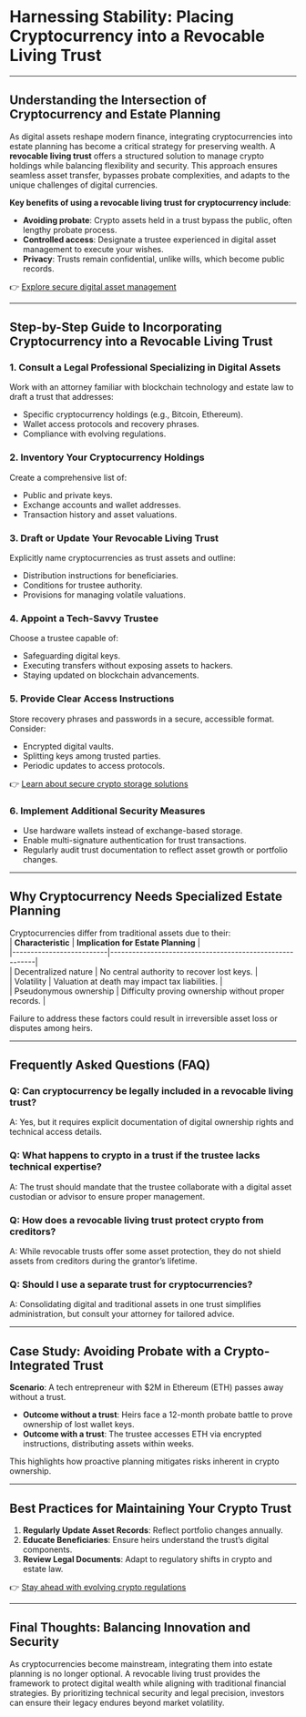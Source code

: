 # Harnessing Stability: Placing Cryptocurrency into a Revocable Living Trust

---

## Understanding the Intersection of Cryptocurrency and Estate Planning  

As digital assets reshape modern finance, integrating cryptocurrencies into estate planning has become a critical strategy for preserving wealth. A **revocable living trust** offers a structured solution to manage crypto holdings while balancing flexibility and security. This approach ensures seamless asset transfer, bypasses probate complexities, and adapts to the unique challenges of digital currencies.  

**Key benefits of using a revocable living trust for cryptocurrency include**:  
- **Avoiding probate**: Crypto assets held in a trust bypass the public, often lengthy probate process.  
- **Controlled access**: Designate a trustee experienced in digital asset management to execute your wishes.  
- **Privacy**: Trusts remain confidential, unlike wills, which become public records.  

👉 [Explore secure digital asset management](https://bit.ly/okx-bonus)  

---

## Step-by-Step Guide to Incorporating Cryptocurrency into a Revocable Living Trust  

### 1. Consult a Legal Professional Specializing in Digital Assets  
Work with an attorney familiar with blockchain technology and estate law to draft a trust that addresses:  
- Specific cryptocurrency holdings (e.g., Bitcoin, Ethereum).  
- Wallet access protocols and recovery phrases.  
- Compliance with evolving regulations.  

### 2. Inventory Your Cryptocurrency Holdings  
Create a comprehensive list of:  
- Public and private keys.  
- Exchange accounts and wallet addresses.  
- Transaction history and asset valuations.  

### 3. Draft or Update Your Revocable Living Trust  
Explicitly name cryptocurrencies as trust assets and outline:  
- Distribution instructions for beneficiaries.  
- Conditions for trustee authority.  
- Provisions for managing volatile valuations.  

### 4. Appoint a Tech-Savvy Trustee  
Choose a trustee capable of:  
- Safeguarding digital keys.  
- Executing transfers without exposing assets to hackers.  
- Staying updated on blockchain advancements.  

### 5. Provide Clear Access Instructions  
Store recovery phrases and passwords in a secure, accessible format. Consider:  
- Encrypted digital vaults.  
- Splitting keys among trusted parties.  
- Periodic updates to access protocols.  

👉 [Learn about secure crypto storage solutions](https://bit.ly/okx-bonus)  

### 6. Implement Additional Security Measures  
- Use hardware wallets instead of exchange-based storage.  
- Enable multi-signature authentication for trust transactions.  
- Regularly audit trust documentation to reflect asset growth or portfolio changes.  

---

## Why Cryptocurrency Needs Specialized Estate Planning  

Cryptocurrencies differ from traditional assets due to their:  
| **Characteristic**       | **Implication for Estate Planning**                     |  
|--------------------------|---------------------------------------------------------|  
| Decentralized nature     | No central authority to recover lost keys.              |  
| Volatility               | Valuation at death may impact tax liabilities.          |  
| Pseudonymous ownership   | Difficulty proving ownership without proper records.    |  

Failure to address these factors could result in irreversible asset loss or disputes among heirs.  

---

## Frequently Asked Questions (FAQ)  

### Q: Can cryptocurrency be legally included in a revocable living trust?  
A: Yes, but it requires explicit documentation of digital ownership rights and technical access details.  

### Q: What happens to crypto in a trust if the trustee lacks technical expertise?  
A: The trust should mandate that the trustee collaborate with a digital asset custodian or advisor to ensure proper management.  

### Q: How does a revocable living trust protect crypto from creditors?  
A: While revocable trusts offer some asset protection, they do not shield assets from creditors during the grantor’s lifetime.  

### Q: Should I use a separate trust for cryptocurrencies?  
A: Consolidating digital and traditional assets in one trust simplifies administration, but consult your attorney for tailored advice.  

---

## Case Study: Avoiding Probate with a Crypto-Integrated Trust  

**Scenario**: A tech entrepreneur with $2M in Ethereum (ETH) passes away without a trust.  
- **Outcome without a trust**: Heirs face a 12-month probate battle to prove ownership of lost wallet keys.  
- **Outcome with a trust**: The trustee accesses ETH via encrypted instructions, distributing assets within weeks.  

This highlights how proactive planning mitigates risks inherent in crypto ownership.  

---

## Best Practices for Maintaining Your Crypto Trust  

1. **Regularly Update Asset Records**: Reflect portfolio changes annually.  
2. **Educate Beneficiaries**: Ensure heirs understand the trust’s digital components.  
3. **Review Legal Documents**: Adapt to regulatory shifts in crypto and estate law.  

👉 [Stay ahead with evolving crypto regulations](https://bit.ly/okx-bonus)  

---

## Final Thoughts: Balancing Innovation and Security  

As cryptocurrencies become mainstream, integrating them into estate planning is no longer optional. A revocable living trust provides the framework to protect digital wealth while aligning with traditional financial strategies. By prioritizing technical security and legal precision, investors can ensure their legacy endures beyond market volatility.  
